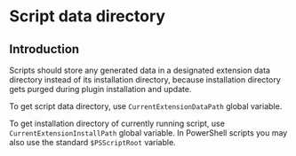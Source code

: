 Script data directory
=====================

Introduction
---------------------

Scripts should store any generated data in a designated extension data directory instead of its installation directory, because installation directory gets purged during plugin installation and update.

To get script data directory, use `CurrentExtensionDataPath` global variable.

To get installation directory of currently running script, use `CurrentExtensionInstallPath` global variable. In PowerShell scripts you may also use the standard `$PSScriptRoot` variable.